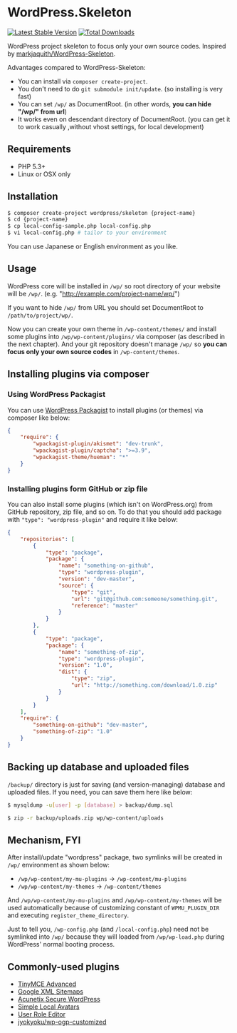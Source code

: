 # WordPress.Skeleton

[![Latest Stable Version](https://poser.pugx.org/wordpress/skeleton/v/stable.svg)](https://packagist.org/packages/wordpress/skeleton)
[![Total Downloads](https://poser.pugx.org/wordpress/skeleton/downloads.svg)](https://packagist.org/packages/wordpress/skeleton)

WordPress project skeleton to focus only your own source codes. Inspired by [markjaquith/WordPress-Skeleton](https://github.com/markjaquith/WordPress-Skeleton).

Advantages compared to WordPress-Skeleton:

* You can install via `composer create-project`.
* You don't need to do `git submodule init/update`. (so installing is very fast)
* You can set `/wp/` as DocumentRoot. (in other words, **you can hide "/wp/" from url**)
* It works even on descendant directory of DocumentRoot. (you can get it to work casually ,without vhost settings, for local development)

## Requirements

* PHP 5.3+
* Linux or OSX only

## Installation

```bash
$ composer create-project wordpress/skeleton {project-name}
$ cd {project-name}
$ cp local-config-sample.php local-config.php
$ vi local-config.php # tailor to your environment
```

You can use Japanese or English environment as you like.

## Usage

WordPress core will be installed in `/wp/` so root directory of your website will be `/wp/`. (e.g. "http://example.com/project-name/wp/")

If you want to hide `/wp/` from URL you should set DocumentRoot to `/path/to/project/wp/`.

Now you can create your own theme in `/wp-content/themes/` and install some plugins into `/wp/wp-content/plugins/` via composer (as described in the next chapter).
And your git repository doesn't manage `/wp/` so **you can focus only your own source codes** in `/wp-content/themes`.

## Installing plugins via composer

### Using WordPress Packagist

You can use [WordPress Packagist](http://wpackagist.org) to install plugins (or themes) via composer like below:

```json
{
    "require": {
        "wpackagist-plugin/akismet": "dev-trunk",
        "wpackagist-plugin/captcha": ">=3.9",
        "wpackagist-theme/hueman": "*"
    }
}
```

### Installing plugins form GitHub or zip file

You can also install some plugins (which isn't on WordPress.org) from GitHub repository, zip file, and so on.
To do that you should add package with `"type": "wordpress-plugin"` and require it like below:

```json
{
    "repositories": [
        {
            "type": "package",
            "package": {
                "name": "something-on-github",
                "type": "wordpress-plugin",
                "version": "dev-master",
                "source": {
                    "type": "git",
                    "url": "git@github.com:someone/something.git",
                    "reference": "master"
                }
            }
        },
        {
            "type": "package",
            "package": {
                "name": "something-of-zip",
                "type": "wordpress-plugin",
                "version": "1.0",
                "dist": {
                    "type": "zip",
                    "url": "http://something.com/download/1.0.zip"
                }
            }
        }
    ],
    "require": {
        "something-on-github": "dev-master",
        "something-of-zip": "1.0"
    }
}
```

## Backing up database and uploaded files

`/backup/` directory is just for saving (and version-managing) database and uploaded files. If you need, you can save them here like below:

```bash
$ mysqldump -u[user] -p [database] > backup/dump.sql
```

```bash
$ zip -r backup/uploads.zip wp/wp-content/uploads
```

## Mechanism, FYI

After install/update "wordpress" package, two symlinks will be created in `/wp/` environment as shown below:

* `/wp/wp-content/my-mu-plugins` -> `/wp-content/mu-plugins`
* `/wp/wp-content/my-themes` -> `/wp-content/themes`

And `/wp/wp-content/my-mu-plugins` and `/wp/wp-content/my-themes` will be used automatically because of customizing constant of `WPMU_PLUGIN_DIR` and executing `register_theme_directory`.

Just to tell you, `/wp-config.php` (and `/local-config.php`) need not be symlinked into `/wp/` because they will loaded from `/wp/wp-load.php` during WordPress' normal booting process.

## Commonly-used plugins

* [TinyMCE Advanced](https://wordpress.org/plugins/tinymce-advanced/)
* [Google XML Sitemaps](https://wordpress.org/plugins/google-sitemap-generator/)
* [Acunetix Secure WordPress](https://wordpress.org/plugins/secure-wordpress/)
* [Simple Local Avatars](https://wordpress.org/plugins/simple-local-avatars/)
* [User Role Editor](https://wordpress.org/plugins/user-role-editor/)
* [jyokyoku/wp-ogp-customized](https://github.com/jyokyoku/wp-ogp-customized)
